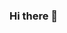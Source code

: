 ### Hi there 👋

<!--
**neptuneaero27/neptuneaero27** is a ✨ _special_ ✨ repository because its `README.md` (this file) appears on your GitHub profile.

Here are some ideas to get you started:

- 🔭 I’m currently working on multiple things. For example, surviving school.
- 🌱 I’m currently learning a lot of things.
- 👯 I’m looking to collaborate on nothing at the moment.
- 🤔 I’m looking for help with nothing at the moment.
- 💬 Ask me about what I am doing.
- 📫 How to reach me: Check back later
- 😄 Pronouns: he/they (check my pronouns page! - 
- ⚡ Fun fact: im a complete idiot :D
-->
